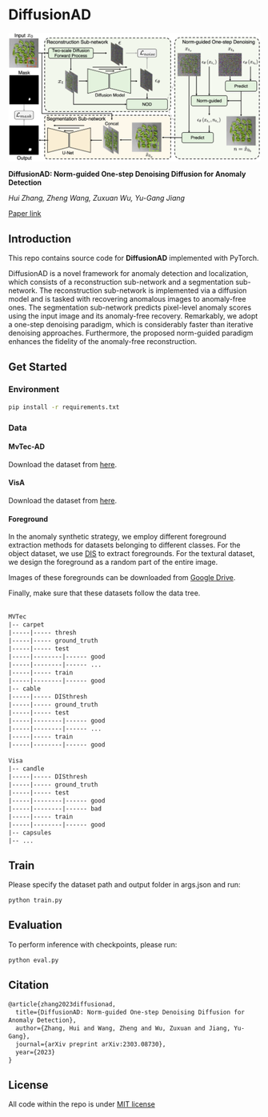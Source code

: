 # DiffusionAD


![](imgs/architecture.png)

**DiffusionAD: Norm-guided One-step Denoising Diffusion for Anomaly Detection**

*Hui Zhang, Zheng Wang, Zuxuan Wu, Yu-Gang Jiang*

[Paper link](https://arxiv.org/abs/2303.08730)

##  Introduction

This repo contains source code for **DiffusionAD** implemented with PyTorch.

DiffusionAD is a novel framework for anomaly detection and localization, which consists of a reconstruction sub-network and a segmentation sub-network. The reconstruction sub-network is implemented via a diffusion model and is tasked with recovering anomalous images to anomaly-free ones. The segmentation sub-network predicts pixel-level anomaly scores using the input image and its anomaly-free recovery. Remarkably, we adopt a one-step denoising paradigm, which is considerably faster than iterative denoising approaches. Furthermore, the proposed norm-guided paradigm enhances the fidelity of the anomaly-free reconstruction.​

## Get Started 

### Environment 
```bash
pip install -r requirements.txt
```

### Data

#### MvTec-AD
Download the dataset from [here](https://www.mvtec.com/company/research/datasets/mvtec-ad/).

#### VisA
Download the dataset from [here](https://amazon-visual-anomaly.s3.us-west-2.amazonaws.com/VisA_20220922.tar).

#### Foreground
In the anomaly synthetic strategy, we employ different foreground extraction methods for datasets belonging to different classes. For the object dataset, we use [DIS](https://github.com/xuebinqin/DIS) to extract foregrounds. For the textural dataset, we design the foreground as a random part of the entire image.​ 

Images of these foregrounds can be downloaded from [Google Drive](https://drive.google.com/drive/folders/1goH-PqWD35jvXuZNcBlR6elKf7eBx8lY?usp=drive_link).

Finally, make sure that these datasets follow the data tree.

```

MVTec
|-- carpet
|-----|----- thresh
|-----|----- ground_truth
|-----|----- test
|-----|--------|------ good
|-----|--------|------ ...
|-----|----- train
|-----|--------|------ good
|-- cable
|-----|----- DISthresh
|-----|----- ground_truth
|-----|----- test
|-----|--------|------ good
|-----|--------|------ ...
|-----|----- train
|-----|--------|------ good

Visa
|-- candle
|-----|----- DISthresh
|-----|----- ground_truth
|-----|----- test
|-----|--------|------ good
|-----|--------|------ bad
|-----|----- train
|-----|--------|------ good
|-- capsules
|-- ...

```


## Train
Please specify the dataset path and output folder in args.json and run:
```bash
python train.py
```

## Evaluation
To perform inference with checkpoints, please run:
```bash
python eval.py
```

## Citation
```
@article{zhang2023diffusionad,
  title={DiffusionAD: Norm-guided One-step Denoising Diffusion for Anomaly Detection},
  author={Zhang, Hui and Wang, Zheng and Wu, Zuxuan and Jiang, Yu-Gang},
  journal={arXiv preprint arXiv:2303.08730},
  year={2023}
}
```

## License

All code within the repo is under [MIT license](https://mit-license.org/)
